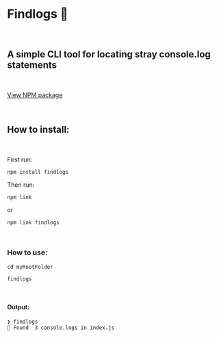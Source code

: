 # Findlogs 🔎

</br>

## A simple CLI tool for locating stray console.log statements

</br>

[View NPM package ](https://www.npmjs.com/package/findlogs)

</br>

## How to install:

</br>

First run:

```shell
npm install findlogs
```

Then run:

```shell
npm link
```

or

```shell
npm link findlogs
```

</br>

### How to use:

```shell
cd myRootFolder
```

```shell
findlogs
```

</br>

#### Output:

```shell
❯ findlogs
🔎 Found  3 console.logs in index.js
```
